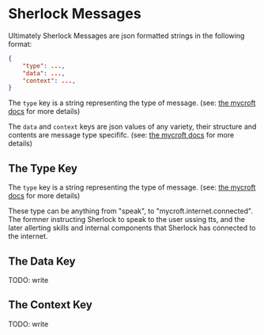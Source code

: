 # Sherlock Messages

Ultimately Sherlock Messages are json formatted strings in the following format:

```json
{
    "type": ...,
    "data": ...,
    "context": ...,
}
```

The `type` key is a string representing the type of message. (see: [the mycroft docs](https://github.com/MycroftAI/documentation/blob/master/docs/mycroft-technologies/mycroft-core/message-types.md) for more details)

The `data` and `context` keys are json values of any variety, their structure and contents are message type specififc. (see: [the mycroft docs](https://github.com/MycroftAI/documentation/blob/master/docs/mycroft-technologies/mycroft-core/message-types.md) for more details)

## The Type Key

The `type` key is a string representing the type of message. (see: [the mycroft docs](https://github.com/MycroftAI/documentation/blob/master/docs/mycroft-technologies/mycroft-core/message-types.md) for more details)

These type can be anything from "speak", to "mycroft.internet.connected". The formner instructing Sherlock to speak to the user ussing tts, and the later allerting skills and internal components that Sherlock has connected to the internet.

## The Data Key

TODO: write

## The Context Key

TODO: write
